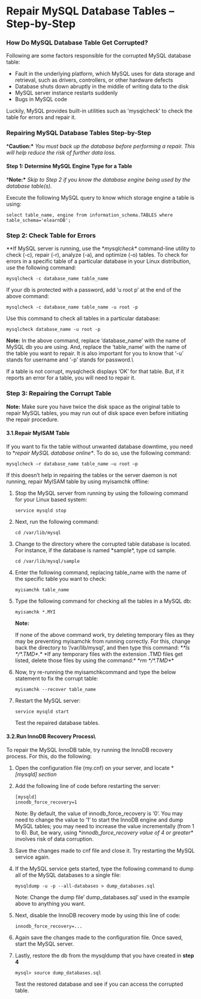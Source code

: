 # Repair MySQL Database Tables – Step-by-Step

### **How Do MySQL Database Table Get Corrupted?**

Following are some factors responsible for the corrupted MySQL database table:

- Fault in the underlying platform, which MySQL uses for data storage and retrieval, such as drivers, controllers, or other hardware defects
- Database shuts down abruptly in the middle of writing data to the disk
- MySQL server instance restarts suddenly
- Bugs in MySQL code

Luckily, MySQL provides built-in utilities such as 'mysqlcheck' to check the table for errors and repair it.

### Repairing MySQL Database Tables Step-by-Step

***Caution:\*** *You must back up the database before performing a repair. This will help reduce the risk of further data loss.*

#### **Step 1: Determine MySQL Engine Type for a Table**

***Note:\*** *Skip to Step 2 if you know the database engine being used by the database table(s).*

Execute the following MySQL query to know which storage engine a table is using:

```
select table_name, engine from information_schema.TABLES where table_schema='elearnDB';
```



### **Step 2: Check Table for Errors**

**If MySQL server is running, use the \**mysqlcheck\** command-line utility to check (-c), repair (-r), analyze (-a), and optimize (-o) tables.
To check for errors in a specific table of a particular database in your Linux distribution, use the following command:

```
mysqlcheck -c database_name table_name
```

If your db is protected with a password, add ‘u root p’ at the end of the above command:

```
mysqlcheck -c database_name table_name -u root -p
```

Use this command to check all tables in a particular database:

```
mysqlcheck database_name -u root -p
```

**Note:**
In the above command, replace ‘database_name’ with the name of MySQL db you are using. And, replace the ‘table_name’ with the name of the table you want to repair. It is also important for you to know that ‘-u’ stands for username and ‘-p’ stands for password.\

If a table is not corrupt, mysqlcheck displays ‘OK’ for that table. But, if it reports an error for a table, you will need to repair it.

### Step 3: Repairing the Corrupt Table

**Note:**
Make sure you have twice the disk space as the original table to repair MySQL tables, you may run out of disk space even before initiating the repair procedure.

#### 3.1.Repair MyISAM Table

If you want to fix the table without unwanted database downtime, you need to \**repair MySQL database online\**. To do so, use the following command:

```
mysqlcheck –r database_name table_name –u root –p
```

If this doesn’t help in repairing the tables or the server daemon is not running, repair MyISAM table by using myisamchk offline:

1. Stop the MySQL server from running by using the following command for your Linux based system:

   ```
   service mysqld stop
   ```


2. Next, run the following command:

   ```
   cd /var/lib/mysql
   ```

3. Change to the directory where the corrupted table database is located. For instance, if the database is named \*sample\*, type cd sample.

    ```
    cd /var/lib/mysql/sample
    ```

4. Enter the following command, replacing table_name with the name of the specific table you want to check:

    ```
    myisamchk table_name
    ```

5. Type the following command for checking all the tables in a MySQL db:

    ```
    myisamchk *.MYI
    ```

    **Note:**

    If none of the above command work, try deleting temporary files as they may be preventing myisamchk from running correctly. For this, change back the directory to ‘/var/lib/mysql’, and then type this command: \**\*ls \*/\*.TMD\**.\* \*If any temporary files with the extension .TMD files get listed, delete those files by using the command:\* \**rm \*/\*.TMD\**\*

6. Now, try re-running the myisamchkcommand and type the below statement to fix the corrupt table:

    ```
    myisamchk --recover table_name
    ```

7. Restart the MySQL server:

    ```
    service mysqld start
    ```

    Test the repaired database tables.

#### 3.2.Run InnoDB Recovery Process\

To repair the MySQL InnoDB table, try running the InnoDB recovery process. For this, do the following:

1. Open the configuration file (my.cnf) on your server, and locate \**[mysqld] section*

2. Add the following line of code before restarting the server:

   ```
   [mysqld]
   innodb_force_recovery=1
   ```

   Note: By default, the value of innodb_force_recovery is ‘0’. You may need to change the value to ‘1’ to start the InnoDB engine and dump MySQL tables; you may need to increase the value incrementally (from 1 to 6). But, be wary, using \**innodb_force_recovery value of 4 or greater\** involves risk of data corruption.

3. Save the changes made to cnf file and close it. Try restarting the MySQL service again.

4. If the MySQL service gets started, type the following command to dump all of the MySQL databases to a single file:

   ```
   mysqldump -u -p --all-databases > dump_databases.sql
   ```

   Note: Change the dump file’ dump_databases.sql’ used in the example above to anything you want.

5. Next, disable the InnoDB recovery mode by using this line of code:

   ```
   innodb_force_recovery=...
   ```

6. Again save the changes made to the configuration file. Once saved, start the MySQL server.

7. Lastly, restore the db from the mysqldump that you have created in **step 4**

   ```
   mysql> source dump_databases.sql
   ```

   Test the restored database and see if you can access the corrupted table.

